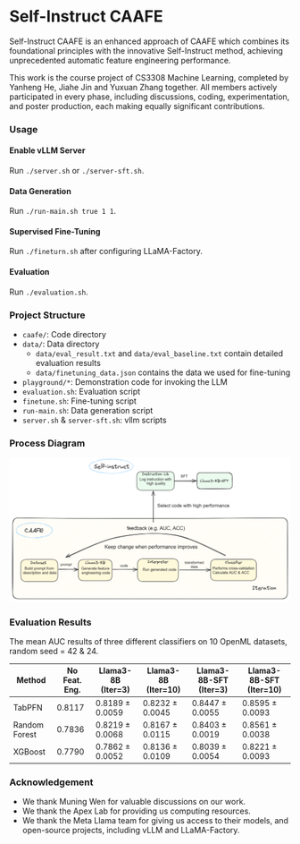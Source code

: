 # Self-Instruct CAAFE

Self-Instruct CAAFE is an enhanced approach of CAAFE which combines its foundational principles with the innovative Self-Instruct method, achieving unprecedented automatic feature engineering performance.

This work is the course project of CS3308 Machine Learning, completed by Yanheng He, Jiahe Jin and Yuxuan Zhang together. All members actively participated in every phase, including discussions, coding, experimentation, and poster production, each making equally significant contributions.

### Usage

#### Enable vLLM Server

Run `./server.sh` or `./server-sft.sh`.

#### Data Generation 

Run `./run-main.sh true 1 1`.

#### Supervised Fine-Tuning

Run `./fineturn.sh` after configuring LLaMA-Factory.

#### Evaluation

Run `./evaluation.sh`.

### Project Structure

- `caafe/`: Code directory
- `data/`: Data directory
  - `data/eval_result.txt` and `data/eval_baseline.txt` contain detailed evaluation results
  - `data/finetuning_data.json` contains the data we used for fine-tuning
- `playground/*`: Demonstration code for invoking the LLM
- `evaluation.sh`: Evaluation script
- `finetune.sh`: Fine-tuning script
- `run-main.sh`: Data generation script
- `server.sh` & `server-sft.sh`: vllm scripts

### Process Diagram
![Process Diagram](process.png)

### Evaluation Results

The mean AUC results of three different classifiers on 10 OpenML datasets, random seed = 42 & 24.

| Method        | No Feat. Eng. | Llama3-8B (Iter=3) | Llama3-8B (Iter=10) | Llama3-8B-SFT (Iter=3) | Llama3-8B-SFT (Iter=10) |
| ------------- | ------------- | ------------------ | ------------------- | ---------------------- | ----------------------- |
| TabPFN        | 0.8117        | 0.8189 ± 0.0059    | 0.8232 ± 0.0045     | 0.8447 ± 0.0055        | 0.8595 ± 0.0093         |
| Random Forest | 0.7836        | 0.8219 ± 0.0068    | 0.8167 ± 0.0115     | 0.8403 ± 0.0019        | 0.8561 ± 0.0038         |
| XGBoost       | 0.7790        | 0.7862 ± 0.0052    | 0.8136 ± 0.0109     | 0.8039 ± 0.0054        | 0.8221 ± 0.0093         |

### Acknowledgement

* We thank Muning Wen for valuable discussions on our work.
* We thank the Apex Lab for providing us computing resources.
* We thank the Meta Llama team for giving us access to their models, and open-source projects, including vLLM and LLaMA-Factory.
